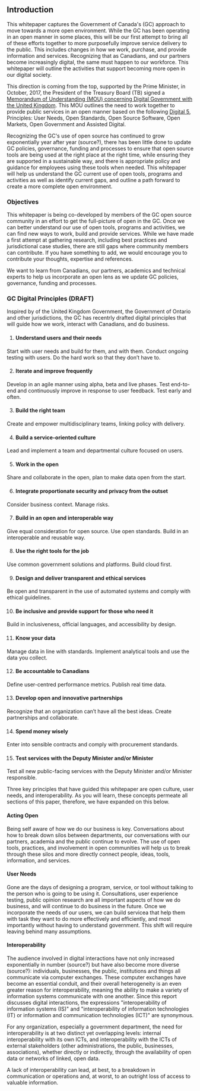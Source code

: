 ## Introduction
This whitepaper captures the Government of Canada's (GC) approach to move towards a more open environment. While the GC has been operating in an open manner in some places, this will be our first attempt to bring all of these efforts together to more purposefully improve service delivery to the public. This includes changes in how we work, purchase, and provide information and services. Recognizing that as Canadians, and our partners become increasingly digital, the same must happen to our workforce. This whitepaper will outline the activities that support becoming more open in our digital society. 

This direction is coming from the top, supported by the Prime Minister, in October, 2017, the President of the Treasury Board (TB) signed a [Memorandum of Understanding (MOU) concerning Digital Government with the United Kingdom](https://www.canada.ca/en/treasury-board-secretariat/services/innovation/memorandum-understanding-concerning-digital-government.html). This MOU outlines the need to work together to provide public services in an open manner based on the following [Digital 5](https://en.wikipedia.org/wiki/Digital_5), Principles: User Needs, Open Standards, Open Source Software, Open Markets, Open Government and Assisted Digital. 

Recognizing the GC's use of open source has continued to grow exponentially year after year (source?), there has been little done to update GC policies, governance, funding and processes to ensure that open source tools are being used at the right place at the right time, while ensuring they are supported in a sustainable way, and there is appropriate policy and guidance for employees using these tools when needed. This whitepaper will help us understand the GC current use of open tools, programs and activities as well as identify current gaps, and outline a path forward to create a more complete open environment. 

### Objectives
This whitepaper is being co-developed by members of the GC open source community in an effort to get the full-picture of open in the GC. Once we can better understand our use of open tools, programs and activities, we can find new ways to work, build and provide services. While we have made a first attempt at gathering research, including best practices and jurisdictional case studies, there are still gaps where community members can contribute. If you have something to add, we would encourage you to contribute your thoughts, expertise and references. 

We want to learn from Canadians, our partners, academics and technical experts to help us incorporate an open lens as we update GC policies, governance, funding and processes.

### GC Digital Principles (DRAFT)
Inspired by of the United Kingdom Government, the Government of Ontario and other jurisdictions, the GC has recentrly drafted digital principles that will guide how we work, interact with Canadians, and do business. 

1. #### Understand users and their needs
Start with user needs and build for them, and with them. Conduct ongoing testing with users. Do the hard work so that they don’t have to.

2. #### Iterate and improve frequently
Develop in an agile manner using alpha, beta and live phases. Test end-to-end and continuously improve in response to user feedback. Test early and often.

3. #### Build the right team
Create and empower multidisciplinary teams, linking policy with delivery.

4. #### Build a service-oriented culture
Lead and implement a team and departmental culture focused on users.

5. #### Work in the open
Share and collaborate in the open, plan to make data open from the start.

6. #### Integrate proportionate security and privacy from the outset 
Consider business context. Manage risks.

7. #### Build in an open and interoperable way
Give equal consideration for open source. Use open standards. Build in an interoperable and reusable way.

8. #### Use the right tools for the job
Use common government solutions and platforms. Build cloud first.

9. #### Design and deliver transparent and ethical services
Be open and transparent in the use of automated systems and comply with ethical guidelines.

10. #### Be inclusive and provide support for those who need it
Build in inclusiveness, official languages, and accessibility by design. 

11. #### Know your data
Manage data in line with standards. Implement analytical tools and use the data you collect.

12. #### Be accountable to Canadians
Define user-centred performance metrics. Publish real time data.

13. #### Develop open and innovative partnerships
Recognize that an organization can’t have all the best ideas. Create partnerships and collaborate.

14. #### Spend money wisely 
Enter into sensible contracts and comply with procurement standards. 

15. #### Test services with the Deputy Minister and/or Minister
Test all new public-facing services with the Deputy Minister and/or Minister responsible.

Three key principles that have guided this whitepaper are open culture, user needs, and interoperability. As you will learn, these concepts permeate all sections of this paper, therefore, we have expanded on this below.  

#### Acting Open
Being self aware of how we do our business is key. Conversations about how to break down silos between departments, our conversations with our partners, academia and the public continue to evolve. The use of open tools, practices, and involvement in open communities will help us to break through these silos and more directly connect people, ideas, tools, information, and services. 

#### User Needs
Gone are the days of designing a program, service, or tool without talking to the person who is going to be using it. Consultations, user experience testing, public opinion research are all important aspects of how we do business, and will continue to do business in the future. Once we incorporate the needs of our users, we can build servicea that help them with task they want to do more effectively and efficiently, and most importantly without having to understand government. This shift will require leaving behind many assumptions.  
#### Interoperability
The audience involved in digital interactions have not only increased exponentially in number (source?) but have also become more diverse (source?): individuals, businesses, the public, institutions and things all communicate via computer exchanges. These computer exchanges have become an essential conduit, and their overall heterogeneity is an even greater reason for interoperability, meaning the ability to make a variety of information systems communicate with one another. Since this report discusses digital interactions, the expressions "interoperability of information systems (IS)" and "interoperability of information technologies (IT) or information and communication technologies (ICT)" are synonymous.

For any organization, especially a government department, the need for interoperability is at two distinct yet overlapping levels: internal interoperability with its own ICTs, and interoperability with the ICTs of external stakeholders (other administrations, the public, businesses, associations), whether directly or indirectly, through the availability of open data or networks of linked, open data.

A lack of interoperability can lead, at best, to a breakdown in communication or operations and, at worst, to an outright loss of access to valuable information.
